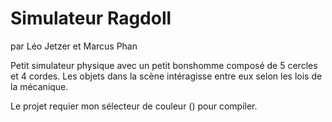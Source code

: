 Simulateur Ragdoll
==================

par Léo Jetzer et Marcus Phan

Petit simulateur physique avec un petit bonshomme composé de 5 cercles et 4 cordes. 
Les objets dans la scène intéragisse entre eux selon les lois de la mécanique.

Le projet requier mon sélecteur de couleur () pour compiler.
